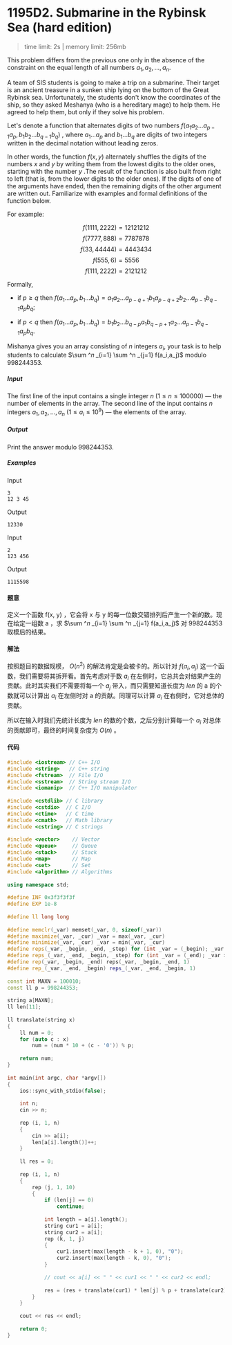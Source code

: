 # 1195D2. Submarine in the Rybinsk Sea (hard edition)

> time limit: 2s | memory limit: 256mb

This problem differs from the previous one only in the absence of the constraint on the equal length of all numbers $a_1,a_2,...,a_n$.

A team of SIS students is going to make a trip on a submarine. Their target is an ancient treasure in a sunken ship lying on the bottom of the Great Rybinsk sea. Unfortunately, the students don't know the coordinates of the ship, so they asked Meshanya (who is a hereditary mage) to help them. He agreed to help them, but only if they solve his problem.

Let's denote a function that alternates digits of two numbers $f(a_1a_2...a_{p-1}a_p,b_1b_2...b_{q-1}b_q)$ , where $a_1...a_p$ and $b_1...b_q$ are digits of two integers written in the decimal notation without leading zeros.

In other words, the function $f(x,y)$ alternately shuffles the digits of the numbers $x$ and $y$ by writing them from the lowest digits to the older ones, starting with the number $y$ .The result of the function is also built from right to left (that is, from the lower digits to the older ones). If the digits of one of the arguments have ended, then the remaining digits of the other argument are written out. Familiarize with examples and formal definitions of the function below.

For example:

$$ f(1111,2222)=12121212 $$
$$ f(7777,888)=7787878 $$
$$ f(33,44444)=4443434 $$
$$ f(555,6)=5556 $$
$$ f(111,2222)=2121212 $$

Formally,

-   if $p \geq q$ then $f(a_1...a_p,b_1...b_q)=a_1a_2...a_{p-q+1}b_1a_{p-q+2}b_2...a_{p−1}b_{q−1}a_pb_q$;

-   if $p < q$ then $f(a_1...a_p,b_1...b_q)=b_1b_2...b_{q−p}a_1b_{q−p+1}a_2...a_{p−1}b_{q−1}a_pb_q$.

Mishanya gives you an array consisting of $n$ integers $a_i$, your task is to help students to calculate $\sum ^𝑛 _{i=1} \sum ^n _{j=1} f(a_i,a_j)$ modulo $998244353$.

##### Input

The first line of the input contains a single integer $n$ ($1 \leq n \leq 100000$) — the number of elements in the array. The second line of the input contains $n$ integers $a_1,a_2,...,a_n$  ($1 \leq a_i \leq 10^9$) — the elements of the array.

##### Output

Print the answer modulo $998244353$.

##### Examples

Input
```text
3
12 3 45
```
Output
```text
12330
```

Input
```text
2
123 456
```
Output
```text
1115598
```

#### 题意

定义一个函数 f(x, y) ，它会将 x 与 y 的每一位数交错排列后产生一个新的数。现在给定一组数 a ，求 $\sum ^𝑛 _{i=1} \sum ^n _{j=1} f(a_i,a_j)$ 对 $998244353$ 取模后的结果。

#### 解法

按照题目的数据规模， $O(n^2)$ 的解法肯定是会被卡的。所以针对 $f(a_i,a_j)$ 这一个函数，我们需要将其拆开看。首先考虑对于数 $a_i$ 在左侧时，它总共会对结果产生的贡献。此时其实我们不需要将每一个 $a_j$ 带入，而只需要知道长度为 $len$ 的 a 的个数就可以计算出 $a_i$ 在左侧时对 a 的贡献。同理可以计算 $a_i$ 在右侧时，它对总体的贡献。

所以在输入时我们先统计长度为 $len$ 的数的个数，之后分别计算每一个 $a_i$ 对总体的贡献即可，最终的时间复杂度为 $O(n)$ 。

#### 代码

```cpp
#include <iostream> // C++ I/O
#include <string>   // C++ string
#include <fstream>  // File I/O
#include <sstream>  // String stream I/O
#include <iomanip>  // C++ I/O manipulator
 
#include <cstdlib> // C library
#include <cstdio>  // C I/O
#include <ctime>   // C time
#include <cmath>   // Math library
#include <cstring> // C strings
 
#include <vector>    // Vector
#include <queue>     // Queue
#include <stack>     // Stack
#include <map>       // Map
#include <set>       // Set
#include <algorithm> // Algorithms
 
using namespace std;
 
#define INF 0x3f3f3f3f
#define EXP 1e-8
 
#define ll long long
 
#define memclr(_var) memset(_var, 0, sizeof(_var))
#define maximize(_var, _cur) _var = max(_var, _cur)
#define minimize(_var, _cur) _var = min(_var, _cur)
#define reps(_var, _begin, _end, _step) for (int _var = (_begin); _var <= (_end); _var += (_step))
#define reps_(_var, _end, _begin, _step) for (int _var = (_end); _var >= (_begin); _var -= (_step))
#define rep(_var, _begin, _end) reps(_var, _begin, _end, 1)
#define rep_(_var, _end, _begin) reps_(_var, _end, _begin, 1)
 
const int MAXN = 100010;
const ll p = 998244353;
 
string a[MAXN];
ll len[11];
 
ll translate(string x)
{
    ll num = 0;
    for (auto c : x)
        num = (num * 10 + (c - '0')) % p;
    
    return num;
}
 
int main(int argc, char *argv[])
{
    ios::sync_with_stdio(false);
 
    int n;
    cin >> n;
 
    rep (i, 1, n)
    {
        cin >> a[i];
        len[a[i].length()]++;
    }
 
    ll res = 0;
 
    rep (i, 1, n)
    {
        rep (j, 1, 10)
        {
            if (len[j] == 0)
                continue;
            
            int length = a[i].length();
            string cur1 = a[i];
            string cur2 = a[i];
            rep (k, 1, j)
            {
                cur1.insert(max(length - k + 1, 0), "0");
                cur2.insert(max(length - k, 0), "0");
            }
 
            // cout << a[i] << " " << cur1 << " " << cur2 << endl;
 
            res = (res + translate(cur1) * len[j] % p + translate(cur2) * len[j] % p) % p;
        }
    }
 
    cout << res << endl;
 
    return 0;
}
```